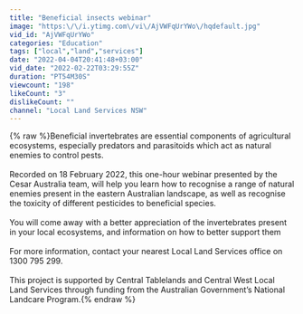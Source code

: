 ```yaml
---
title: "Beneficial insects webinar"
image: "https:\/\/i.ytimg.com\/vi\/AjVWFqUrYWo\/hqdefault.jpg"
vid_id: "AjVWFqUrYWo"
categories: "Education"
tags: ["local","land","services"]
date: "2022-04-04T20:41:48+03:00"
vid_date: "2022-02-22T03:29:55Z"
duration: "PT54M30S"
viewcount: "198"
likeCount: "3"
dislikeCount: ""
channel: "Local Land Services NSW"
---
```

{% raw %}Beneficial invertebrates are essential components of agricultural ecosystems, especially predators and parasitoids which act as natural enemies to control pests. <br /><br />Recorded on 18 February 2022, this one-hour webinar presented by the Cesar Australia team, will help you learn how to recognise a range of natural enemies present in the eastern Australian landscape, as well as recognise the toxicity of different pesticides to beneficial species. <br /><br />You will come away with a better appreciation of the invertebrates present in your local ecosystems, and information on how to better support them<br /><br />For more information, contact your nearest Local Land Services office on 1300 795 299.<br /><br />This project is supported by Central Tablelands and Central West Local Land Services through funding from the Australian Government’s National Landcare Program.{% endraw %}
